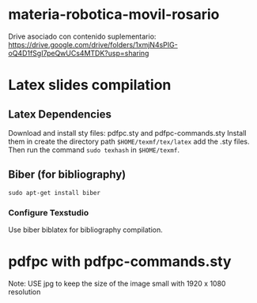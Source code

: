 # materia-robotica-movil-rosario

Drive asociado con contenido suplementario:
https://drive.google.com/drive/folders/1xmjN4sPIG-oQ4D1fSgI7peQwUCs4MTDK?usp=sharing


# Latex slides compilation

## Latex Dependencies
Download and install sty files: pdfpc.sty and pdfpc-commands.sty
Install them in create the directory path `$HOME/texmf/tex/latex` add the .sty files. Then run the command `sudo texhash`  in `$HOME/texmf`.


## Biber (for bibliography)
```
sudo apt-get install biber
```
### Configure Texstudio
Use biber biblatex for bibliography compilation.

# pdfpc with pdfpc-commands.sty

Note: USE jpg to keep the size of the image small with 1920 x 1080 resolution

